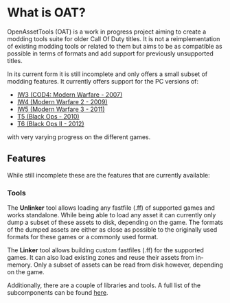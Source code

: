 # What is OAT?

OpenAssetTools (OAT) is a work in progress project aiming to create a modding tools suite for older Call Of Duty titles.
It is not a reimplementation of existing modding tools or related to them but aims to be as compatible as possible in terms of formats and add support for previously unsupported titles.

In its current form it is still incomplete and only offers a small subset of modding features.
It currently offers support for the PC versions of:

- [IW3 (COD4: Modern Warfare - 2007)](https://en.wikipedia.org/wiki/Call_of_Duty_4:_Modern_Warfare)
- [IW4 (Modern Warfare 2 - 2009)](https://en.wikipedia.org/wiki/Call_of_Duty:_Modern_Warfare_2)
- [IW5 (Modern Warfare 3 - 2011)](https://en.wikipedia.org/wiki/Call_of_Duty:_Modern_Warfare_3)
- [T5 (Black Ops - 2010)](https://en.wikipedia.org/wiki/Call_of_Duty:_Black_Ops)
- [T6 (Black Ops II - 2012)](https://en.wikipedia.org/wiki/Call_of_Duty:_Black_Ops_II)

with very varying progress on the different games.

## Features

While still incomplete these are the features that are currently available:

### Tools

The **Unlinker** tool allows loading any fastfile (.ff) of supported games and works standalone.
While being able to load any asset it can currently only dump a subset of these assets to disk, depending on the game.
The formats of the dumped assets are either as close as possible to the originally used formats for these games or a commonly used format.

The **Linker** tool allows building custom fastfiles (.ff) for the supported games.
It can also load existing zones and reuse their assets from in-memory.
Only a subset of assets can be read from disk however, depending on the game.

Additionally, there are a couple of libraries and tools.
A full list of the subcomponents can be found [here](./components).
